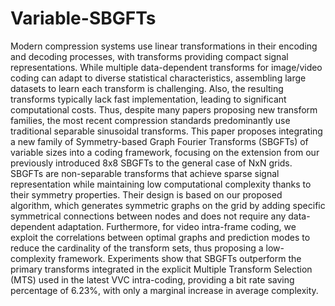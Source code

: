# Variable-SBGFTs

Modern compression systems use linear transformations in their encoding and decoding processes, with transforms providing compact signal representations. 
While multiple data-dependent transforms for image/video coding can adapt to diverse statistical characteristics, assembling large datasets to learn each transform is challenging.
Also, the resulting transforms typically lack fast implementation, leading to significant computational costs.
Thus, despite many papers proposing new transform families, the most recent compression standards predominantly use traditional separable sinusoidal transforms. 
This paper proposes integrating a new family of Symmetry-based Graph Fourier Transforms (SBGFTs) of variable sizes into a coding framework, focusing on the extension from our previously introduced 8x8 SBGFTs to the general case of NxN grids.
SBGFTs are non-separable transforms that achieve sparse signal representation while maintaining low computational complexity thanks to their symmetry properties.
Their design is based on our proposed algorithm, which generates symmetric graphs on the grid by adding specific symmetrical connections between nodes and does not require any data-dependent adaptation. Furthermore, for video intra-frame coding, we exploit the correlations between optimal graphs and prediction modes to reduce the cardinality of the transform sets, thus proposing a low-complexity framework. Experiments show that SBGFTs outperform the primary transforms integrated in the explicit Multiple Transform Selection (MTS) used in the latest VVC intra-coding, providing a bit rate saving percentage of 6.23%, with only a marginal increase in average complexity.
